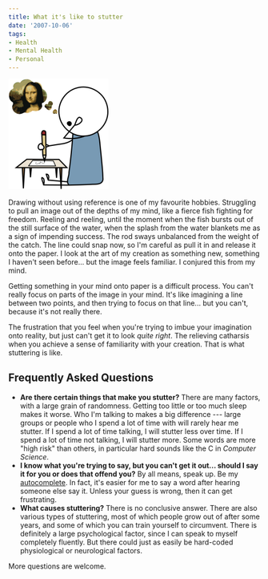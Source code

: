 ```yaml
---
title: What it's like to stutter
date: '2007-10-06'
tags:
- Health
- Mental Health
- Personal
---
```

![image](drawing.png)

Drawing without using reference is one of my favourite hobbies. Struggling to pull an image out of the depths of my mind, like a fierce fish fighting for freedom. Reeling and reeling, until the moment when the fish bursts out of the still surface of the water, when the splash from the water blankets me as a sign of impending success. The rod sways unbalanced from the weight of the catch. The line could snap now, so I'm careful as pull it in and release it onto the paper. I look at the art of my creation as something new, something I haven't seen before... but the image feels familiar. I conjured this from my mind.

Getting something in your mind onto paper is a difficult process. You can't really focus on parts of the image in your mind. It's like imagining a line between two points, and then trying to focus on that line... but you can't, because it's not really there.

The frustration that you feel when you're trying to imbue your imagination onto reality, but just can't get it to look *quite right*. The relieving catharsis when you achieve a sense of familiarity with your creation. That is what stuttering is like.

## Frequently Asked Questions

-   **Are there certain things that make you stutter?**
    There are many factors, with a large grain of randomness. Getting too little or too much sleep makes it worse. Who I'm talking to makes a big difference --- large groups or people who I spend a lot of time with will rarely hear me stutter. If I spend a lot of time talking, I will stutter less over time. If I spend a lot of time not talking, I will stutter more. Some words are more "high risk" than others, in particular hard sounds like the C in *Computer Science*.
-   **I know what you're trying to say, but you can't get it out... should I say it for you or does that offend you?**
    By all means, speak up. Be my [autocomplete](http://web.archive.org/web/20100612205138/http://en.wikipedia.org/wiki/Autocomplete). In fact, it's easier for me to say a word after hearing someone else say it. Unless your guess is wrong, then it can get frustrating.
-   **What causes stuttering?**
    There is no conclusive answer. There are also various types of stuttering, most of which people grow out of after some years, and some of which you can train yourself to circumvent. There is definitely a large psychological factor, since I can speak to myself completely fluently. But there could just as easily be hard-coded physiological or neurological factors.

More questions are welcome.
